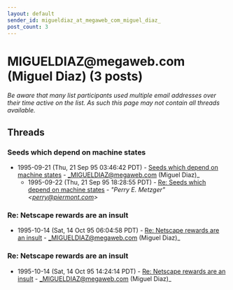 ```yaml
---
layout: default
sender_id: migueldiaz_at_megaweb_com_miguel_diaz_
post_count: 3
---
```


# MIGUELDIAZ<span>@</span>megaweb.com (Miguel Diaz) (3 posts)

_Be aware that many list participants used multiple email addresses over their time active on the list. As such this page may not contain all threads available._

## Threads

### Seeds which depend on machine states
+ 1995-09-21 (Thu, 21 Sep 95 03:46:42 PDT) - [Seeds which depend on machine states](/archive/1995/09/7316f0f4a80621752aeabb1c600804e2e063b03e03af19fb47786daeeb1dcad6) - _MIGUELDIAZ@megaweb.com (Miguel Diaz)_
  + 1995-09-22 (Thu, 21 Sep 95 18:28:55 PDT) - [Re: Seeds which depend on machine states](/archive/1995/09/80ff752e63db7cbf58c80181fb590ecf577e8e31aaf8496a740d858fe2866ecc) - _"Perry E. Metzger" \<perry@piermont.com\>_

### Re: Netscape rewards are an insult
+ 1995-10-14 (Sat, 14 Oct 95 06:04:58 PDT) - [Re: Netscape rewards are an insult](/archive/1995/10/fd288e5aac8e2f29269c359e9ee95c8cd2daf9cb87878bcc50a2f3455d5fe3a1) - _MIGUELDIAZ@megaweb.com (Miguel Diaz)_

### Re: Netscape rewards are an insult
+ 1995-10-14 (Sat, 14 Oct 95 14:24:14 PDT) - [Re: Netscape rewards are an insult](/archive/1995/10/1a11c7f0e99a11451f6dd1acc73fdf4fcad58779cb445c1710d7aa4a54eea4e0) - _MIGUELDIAZ@megaweb.com (Miguel Diaz)_

